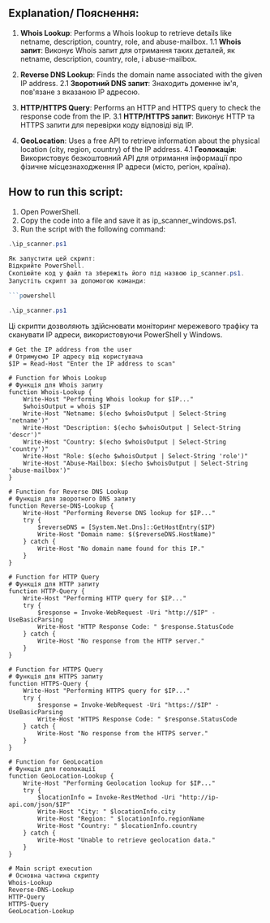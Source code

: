 ## Explanation/ Пояснення:
1. **Whois Lookup**: Performs a Whois lookup to retrieve details like netname, description, country, role, and abuse-mailbox.
1.1 **Whois запит**: Виконує Whois запит для отримання таких деталей, як netname, description, country, role, і abuse-mailbox.

2. **Reverse DNS Lookup**: Finds the domain name associated with the given IP address.
2.1 **Зворотний DNS запит**: Знаходить доменне ім'я, пов'язане з вказаною IP адресою.

3. **HTTP/HTTPS Query**: Performs an HTTP and HTTPS query to check the response code from the IP.
3.1 **HTTP/HTTPS запит**: Виконує HTTP та HTTPS запити для перевірки коду відповіді від IP.

4. **GeoLocation**: Uses a free API to retrieve information about the physical location (city, region, country) of the IP address.
4.1 **Геолокація**: Використовує безкоштовний API для отримання інформації про фізичне місцезнаходження IP адреси (місто, регіон, країна).

## How to run this script:
1. Open PowerShell.
2. Copy the code into a file and save it as ip_scanner_windows.ps1.
3. Run the script with the following command:
```powershell
.\ip_scanner.ps1

Як запустити цей скрипт:
Відкрийте PowerShell.
Скопіюйте код у файл та збережіть його під назвою ip_scanner.ps1.
Запустіть скрипт за допомогою команди:

```powershell

.\ip_scanner.ps1

```

Ці скрипти дозволяють здійснювати моніторинг мережевого трафіку та сканувати IP адреси, використовуючи PowerShell у Windows.

```
# Get the IP address from the user
# Отримуємо IP адресу від користувача
$IP = Read-Host "Enter the IP address to scan"

# Function for Whois Lookup
# Функція для Whois запиту
function Whois-Lookup {
    Write-Host "Performing Whois lookup for $IP..."
    $whoisOutput = whois $IP
    Write-Host "Netname: $(echo $whoisOutput | Select-String 'netname')"
    Write-Host "Description: $(echo $whoisOutput | Select-String 'descr')"
    Write-Host "Country: $(echo $whoisOutput | Select-String 'country')"
    Write-Host "Role: $(echo $whoisOutput | Select-String 'role')"
    Write-Host "Abuse-Mailbox: $(echo $whoisOutput | Select-String 'abuse-mailbox')"
}

# Function for Reverse DNS Lookup
# Функція для зворотного DNS запиту
function Reverse-DNS-Lookup {
    Write-Host "Performing Reverse DNS lookup for $IP..."
    try {
        $reverseDNS = [System.Net.Dns]::GetHostEntry($IP)
        Write-Host "Domain name: $($reverseDNS.HostName)"
    } catch {
        Write-Host "No domain name found for this IP."
    }
}

# Function for HTTP Query
# Функція для HTTP запиту
function HTTP-Query {
    Write-Host "Performing HTTP query for $IP..."
    try {
        $response = Invoke-WebRequest -Uri "http://$IP" -UseBasicParsing
        Write-Host "HTTP Response Code: " $response.StatusCode
    } catch {
        Write-Host "No response from the HTTP server."
    }
}

# Function for HTTPS Query
# Функція для HTTPS запиту
function HTTPS-Query {
    Write-Host "Performing HTTPS query for $IP..."
    try {
        $response = Invoke-WebRequest -Uri "https://$IP" -UseBasicParsing
        Write-Host "HTTPS Response Code: " $response.StatusCode
    } catch {
        Write-Host "No response from the HTTPS server."
    }
}

# Function for GeoLocation
# Функція для геолокації
function GeoLocation-Lookup {
    Write-Host "Performing Geolocation lookup for $IP..."
    try {
        $locationInfo = Invoke-RestMethod -Uri "http://ip-api.com/json/$IP"
        Write-Host "City: " $locationInfo.city
        Write-Host "Region: " $locationInfo.regionName
        Write-Host "Country: " $locationInfo.country
    } catch {
        Write-Host "Unable to retrieve geolocation data."
    }
}

# Main script execution
# Основна частина скрипту
Whois-Lookup
Reverse-DNS-Lookup
HTTP-Query
HTTPS-Query
GeoLocation-Lookup

```
